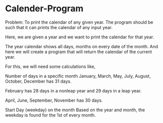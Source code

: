 # Calender-Program

Problem: To print the calendar of any given year. The program should be such that it can prints the calendar of any input year.

Here, we are given a year and we want to print the calendar for that year.

The year calendar shows all days, months on every date of the month. And here we will create a program that will return the calendar of the current year.

For this, we will need some calculations like,

Number of days in a specific month
January, March, May, July, August, October, December has 31 days.

February has 28 days in a nonleap year and 29 days in a leap year.

April, June, September, November has 30 days.

Start Day (weekday) on the month
Based on the year and month, the weekday is found for the 1st of every month.
